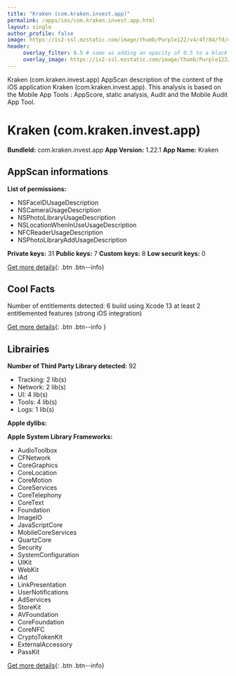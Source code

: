 ```yaml
---
title: "Kraken (com.kraken.invest.app)"
permalink: /apps/ios/com.kraken.invest.app.html
layout: single
author_profile: false
image: https://is2-ssl.mzstatic.com/image/thumb/Purple122/v4/4f/84/fd/4f84fd1a-3adf-93af-9f16-f6b24263d2b1/AppIcon-1x_U007emarketing-0-7-0-85-220.png/512x512bb.jpg
header: 
     overlay_filter: 0.5 # same as adding an opacity of 0.5 to a black background
     overlay_image: https://is2-ssl.mzstatic.com/image/thumb/Purple122/v4/4f/84/fd/4f84fd1a-3adf-93af-9f16-f6b24263d2b1/AppIcon-1x_U007emarketing-0-7-0-85-220.png/512x512bb.jpg
---
```

Kraken (com.kraken.invest.app) AppScan description of the content of the iOS application Kraken (com.kraken.invest.app). This analysis is based on the Mobile App Tools : AppScore, static analysis, Audit and the Mobile Audit App Tool.

# Kraken (com.kraken.invest.app)

**BundleId:** com.kraken.invest.app
**App Version:** 1.22.1
**App Name:** Kraken


## AppScan informations 

**List of permissions:** 
- NSFaceIDUsageDescription
- NSCameraUsageDescription
- NSPhotoLibraryUsageDescription
- NSLocationWhenInUseUsageDescription
- NFCReaderUsageDescription
- NSPhotoLibraryAddUsageDescription
  
  
**Private keys:** 31
**Public keys:** 7
**Custom keys:** 8
**Low securit keys:** 0
  
[Get more details](/pricing.html){: .btn .btn--info}

## Cool Facts

Number of entitlements detected: 6
build using Xcode 13
at least 2 entitlemented features (strong iOS integration)
  
[Get more details](/pricing.html){: .btn .btn--info }

## Librairies 
**Number of Third Party Library detected:** 92
- Tracking: 2 lib(s)
- Network: 2 lib(s)
- UI: 4 lib(s)
- Tools: 4 lib(s)
- Logs: 1 lib(s)


**Apple dylibs:**


**Apple System Library Frameworks:**
- AudioToolbox
- CFNetwork
- CoreGraphics
- CoreLocation
- CoreMotion
- CoreServices
- CoreTelephony
- CoreText
- Foundation
- ImageIO
- JavaScriptCore
- MobileCoreServices
- QuartzCore
- Security
- SystemConfiguration
- UIKit
- WebKit
- iAd
- LinkPresentation
- UserNotifications
- AdServices
- StoreKit
- AVFoundation
- CoreFoundation
- CoreNFC
- CryptoTokenKit
- ExternalAccessory
- PassKit


  
[Get more details](/pricing.html){: .btn .btn--info}

